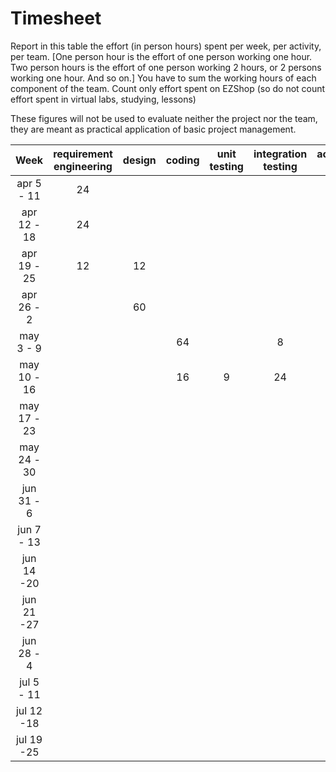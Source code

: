 # Timesheet

Report in this table the effort (in person hours) spent per week, per activity, per team. 
[One person hour is the effort of one person working one hour.
Two person hours is the effort of one person working 2 hours, or 2 persons working one hour. And so on.]
You have to sum the working hours of each component of the team.
Count only effort spent on EZShop (so do not count effort spent in virtual labs, studying, lessons)

These figures will not be used to evaluate neither the project nor the team, they are meant as practical application of basic project management.

| Week        | requirement engineering | design | coding | unit testing | integration testing | acceptance testing | management | git maven |
|:-----------:|:-----------------------:|:------:|:------:|:------------:|:-------------------:|:------------------:|:----------:|:---------:|
| apr 5 - 11  |           24            |        |        |              |                     |                    |            |           |
| apr 12 - 18 |           24            |        |        |              |                     |                    |            |           |
| apr 19 - 25 |           12            |   12   |        |              |                     |                    |            |           |
| apr 26 - 2  |                         |   60   |        |              |                     |                    |            |           |
| may 3 - 9   |                         |        |   64   |              |           8         |                    |            |           |
| may 10 - 16 |                         |        |   16   |       9      |          24         |                    |            |           |
| may 17 - 23 |                         |        |        |              |                     |                    |            |           |
| may 24 - 30 |                         |        |        |              |                     |                    |            |           |
| jun 31 - 6  |                         |        |        |              |                     |                    |            |           |
| jun 7 - 13  |                         |        |        |              |                     |                    |            |           |
| jun 14 -20  |                         |        |        |              |                     |                    |            |           |
| jun 21 -27  |                         |        |        |              |                     |                    |            |           |
| jun 28 - 4  |                         |        |        |              |                     |                    |            |           |
| jul 5 - 11  |                         |        |        |              |                     |                    |            |           |
| jul 12 -18  |                         |        |        |              |                     |                    |            |           |
| jul 19 -25  |                         |        |        |              |                     |                    |            |           |
